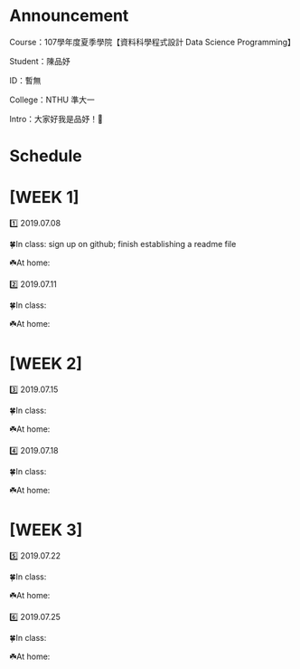 # Announcement 

Course：107學年度夏季學院【資料科學程式設計 Data Science Programming】

Student：陳品妤

ID：暫無

College：NTHU 準大一

Intro：大家好我是品妤！🙂


# Schedule


# [WEEK 1]

1️⃣ 2019.07.08

🍀In class: sign up on github; finish establishing a readme file

☘️At home:


2️⃣ 2019.07.11

🍀In class:

☘️At home:

# [WEEK 2]

3️⃣ 2019.07.15

🍀In class:

☘️At home:

4️⃣ 2019.07.18

🍀In class:

☘️At home:


# [WEEK 3]

5️⃣ 2019.07.22

🍀In class:

☘️At home:

6️⃣ 2019.07.25

🍀In class:

☘️At home:
